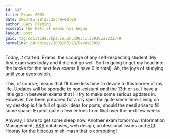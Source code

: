 ```yaml
---
id: 397
title: Exams 2003
date: 2003-05-28T23:25:49+00:00
author: Gary Fleming
excerpt: The hell of exams has begun
layout: post
guid: tag:solitude.vkps.co.uk,2003:1,20030528232549
permalink: /Archives/2003/05/28/Exams2003/
---
```

Today, _it_ started. Exams: the scourge of any self-respecting student. My first exam was today and it did not go well. So I&#8217;m going to get my head into the books for the next few exams (I have 9 in total). Ah, the joys of studying until your eyes twitch.

This, of course, means that I&#8217;ll have less time to devote to this corner of my life. Updates will be sporadic to non-existant until the 13th or so. I have a little gap in between exams that I&#8217;ll try to make some serious updates in. However, I&#8217;ve been prepared for a dry spell for quite some time. Living on my desktop is file full of quick ideas for posts, should the need arise to fill some space. Expect quite a few entries from that over the next few weeks.

Anyway, I have to get some sleep now. Another exam tomorrow: Information Management, <acronym title="Also Known As">AKA</acronym> databases, web design, professional issues and <acronym title="Human Computer Interaction">HCI</acronym>. Hooray for the hideous mish-mash that is computing!